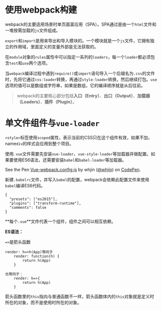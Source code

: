 ﻿# 使用webpack构建 #

webpack的主要适用场景时单页面富应用（SPA）。SPA通过是由一个`html`文件和一堆按需加载的`js`文件组成。

`export`和`import`是用来导出和导入模块的。一个模块就是一个`js`文件，它拥有独立的作用域，里面定义的变量外部是无法获取的。

在`module`对象的`rules`属性中可以指定一系列的`loaders`，每一个`loader`都必须包含`test`和`use`两个选项。

当`webpack`编译过程中遇到`require()`或`import`语句导入一个后缀名为`.css`的文件时，先将它通过`css-loader`转换，再通过`style-loader`转换，然后继续打包。`use`选项的值可以是数组或字符串，如果是数组，它的编译顺序就是从后往前。

> webpack的主要核心部分包括**入口（Entry）**、**出口（Output）**、**加载器（Loaders）**、**插件（Plugin）**。

# 单文件组件与`vue-loader` #

`<style>`标签使用`scoped`属性，表示当前的CSS只在这个组件有效，如果不加，name`div`的样式会应用到整个项目。

使用`.vue`文件需要先安装`vue-loader`、`vue-style-loader`等加载器并做配置。如果要使用ES6语法，还需要安装`babel`和`babel-loader`等加载器。

<p data-height="465" data-theme-id="0" data-slug-hash="NzjNgp" data-default-tab="js" data-user="whjin" data-embed-version="2" data-pen-title="Vue-webpack.config.js" class="codepen">See the Pen <a href="https://codepen.io/whjin/pen/NzjNgp/">Vue-webpack.config.js</a> by whjin (<a href="https://codepen.io/whjin">@whjin</a>) on <a href="https://codepen.io">CodePen</a>.</p>
<script async src="https://static.codepen.io/assets/embed/ei.js"></script>

新建`.babelrc`文件，并写入`babel`的配置，webpack会依赖此配置文件来使用`babel`编译ES6代码。

    {
      "presets": ["es2015"],
      "plugins": ["transform-runtime"],
      "comments": false
    }
    
**每个`.vue`**文件代表一个组件，组件之间可以相互依赖。

**ES语法：**

`=>`是箭头函数

    render: h=>h(App)等同于
        render: function(h) {
            return h(App)
        }
        
    也等同于：
        render: h=>{
            return h(App)
        }
        
箭头函数里的`this`指向与普通函数不一样，箭头函数体内的`this`对象就是定义时所在的对象，而不是使用时所在的对象。

